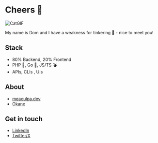 # Cheers 👋

![CatGIF](https://github.com/meacu1pa/meacu1pa/assets/25086505/b4c2a9db-cb19-4cd9-b5c4-caee48c55875)

My name is Dom and I have a weakness for tinkering 🔨 - nice to meet you!

## Stack

- 80% Backend, 20% Frontend
- PHP 🐘, Go 💨, JS/TS 💣
- APIs, CLIs , UIs

## About

- [meaculpa.dev](https://meaculpa.dev/)
- [Okane](https://okane.deno.dev/)

## Get in touch

- [LinkedIn](https://www.linkedin.com/in/dominic-schuld/)
- [Twitter/X](https://twitter.com/meaculpadev)
